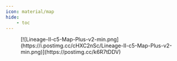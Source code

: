 ```yaml
---
icon: material/map
hide:
    - toc
---
```


<figure markdown>
[![Lineage-II-c5-Map-Plus-v2-min.png](https://i.postimg.cc/cHXC2nSc/Lineage-II-c5-Map-Plus-v2-min.png)](https://postimg.cc/k6R7tDDV)
</figure>
